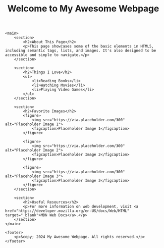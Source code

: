 <!DOCTYPE html>
<html lang="en">
<head>
    <meta charset="UTF-8">
    <meta name="viewport" content="width=device-width, initial-scale=1.0">
    <meta http-equiv="X-UA-Compatible" content="ie=edge">
    <title>My Awesome Webpage</title>
</head>
<body>
    <header>
        <h1>Welcome to My Awesome Webpage</h1>
    </header>

    <main>
        <section>
            <h2>About This Page</h2>
            <p>This page showcases some of the basic elements in HTML5, including semantic tags, lists, and images. It's also designed to be accessible and simple to navigate.</p>
        </section>

        <section>
            <h2>Things I Love</h2>
            <ul>
                <li>Reading Books</li>
                <li>Watching Movies</li>
                <li>Playing Video Games</li>
            </ul>
        </section>

        <section>
            <h2>Favorite Images</h2>
            <figure>
                <img src="https://via.placeholder.com/300" alt="Placeholder Image 1">
                <figcaption>Placeholder Image 1</figcaption>
            </figure>

            <figure>
                <img src="https://via.placeholder.com/300" alt="Placeholder Image 2">
                <figcaption>Placeholder Image 2</figcaption>
            </figure>

            <figure>
                <img src="https://via.placeholder.com/300" alt="Placeholder Image 3">
                <figcaption>Placeholder Image 3</figcaption>
            </figure>
        </section>

        <section>
            <h2>Useful Resources</h2>
            <p>For more information on web development, visit <a href="https://developer.mozilla.org/en-US/docs/Web/HTML" target="_blank">MDN Web Docs</a>.</p>
        </section>
    </main>

    <footer>
        <p>&copy; 2024 My Awesome Webpage. All rights reserved.</p>
    </footer>
</body>
</html>
